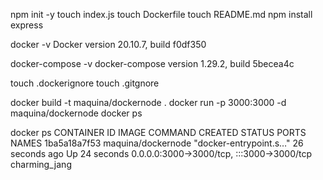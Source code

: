 npm init -y
touch index.js
touch Dockerfile
touch README.md
npm install express

docker -v
Docker version 20.10.7, build f0df350

docker-compose -v
docker-compose version 1.29.2, build 5becea4c

touch .dockerignore
touch .gitgnore

docker build -t maquina/dockernode .
docker run -p 3000:3000 -d maquina/dockernode
docker ps

docker ps
CONTAINER ID   IMAGE                COMMAND                  CREATED          STATUS          PORTS                                       NAMES
1ba5a18a7f53   maquina/dockernode   "docker-entrypoint.s…"   26 seconds ago   Up 24 seconds   0.0.0.0:3000->3000/tcp, :::3000->3000/tcp   charming_jang
